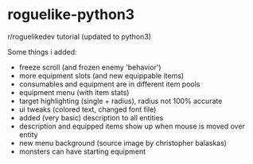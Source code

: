 # roguelike-python3
r/roguelikedev tutorial (updated to python3)

Some things i added:
+ freeze scroll (and frozen enemy 'behavior')
+ more equipment slots (and new equippable items)
+ consumables and equipment are in different item pools
+ equipment menu (with item stats)
+ target highlighting (single + radius), radius not 100% accurate
+ ui tweaks (colored text, changed font file)
+ added (very basic) description to all entities
+ description and equipped items show up when mouse is moved over entity
+ new menu background (source image by christopher balaskas)
+ monsters can have starting equipment
